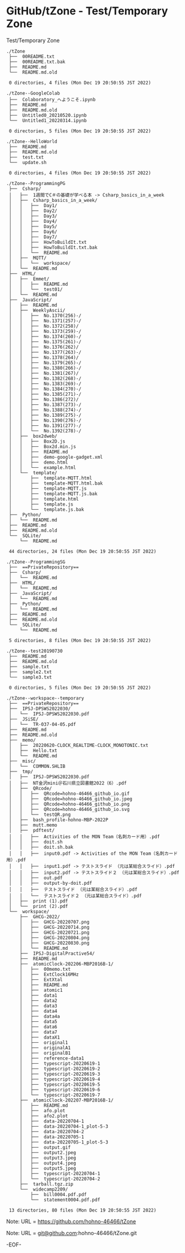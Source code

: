 # GitHub/tZone - Test/Temporary Zone

Test/Temporary Zone

    ./tZone
     ├──  00README.txt
     ├──  00README.txt.bak
     ├──  README.md
     └──  README.md.old
     
     0 directories, 4 files (Mon Dec 19 20:50:55 JST 2022)

    ./tZone--GoogleColab
     ├──  Colaboratory_へようこそ.ipynb
     ├──  README.md
     ├──  README.md.old
     ├──  Untitled0_20210520.ipynb
     └──  Untitled1_20220314.ipynb
     
     0 directories, 5 files (Mon Dec 19 20:50:55 JST 2022)

    ./tZone--HelloWorld
     ├──  README.md
     ├──  README.md.old
     ├──  test.txt
     └──  update.sh
     
     0 directories, 4 files (Mon Dec 19 20:50:55 JST 2022)

    ./tZone--ProgrammingPG
     ├──  Csharp/
     │   ├──  1週間でC＃の基礎が学べる本 -> Csharp_basics_in_a_week
     │   ├──  Csharp_basics_in_a_week/
     │   │   ├──  Day1/
     │   │   ├──  Day2/
     │   │   ├──  Day3/
     │   │   ├──  Day4/
     │   │   ├──  Day5/
     │   │   ├──  Day6/
     │   │   ├──  Day7/
     │   │   ├──  HowToBuildIt.txt
     │   │   ├──  HowToBuildIt.txt.bak
     │   │   └──  README.md
     │   ├──  MQTT/
     │   │   └──  workspace/
     │   └──  README.md
     ├──  HTML/
     │   ├──  Emmet/
     │   │   ├──  README.md
     │   │   └──  test01/
     │   └──  README.md
     ├──  JavaScript/
     │   ├──  README.md
     │   ├──  WeeklyAscii/
     │   │   ├──  No.1370(256)-/
     │   │   ├──  No.1371(257)-/
     │   │   ├──  No.1372(258)/
     │   │   ├──  No.1373(259)-/
     │   │   ├──  No.1374(260)-/
     │   │   ├──  No.1375(261)-/
     │   │   ├──  No.1376(262)/
     │   │   ├──  No.1377(263)-/
     │   │   ├──  No.1378(264)/
     │   │   ├──  No.1379(265)-/
     │   │   ├──  No.1380(266)-/
     │   │   ├──  No.1381(267)/
     │   │   ├──  No.1382(268)-/
     │   │   ├──  No.1383(269)-/
     │   │   ├──  No.1384(270)-/
     │   │   ├──  No.1385(271)-/
     │   │   ├──  No.1386(272)/
     │   │   ├──  No.1387(273)-/
     │   │   ├──  No.1388(274)-/
     │   │   ├──  No.1389(275)-/
     │   │   ├──  No.1390(276)-/
     │   │   ├──  No.1391(277)-/
     │   │   └──  No.1392(278)-/
     │   ├──  box2dweb/
     │   │   ├──  Box2D.js
     │   │   ├──  Box2d.min.js
     │   │   ├──  README.md
     │   │   ├──  demo-google-gadget.xml
     │   │   ├──  demo.html
     │   │   └──  example.html
     │   └──  template/
     │       ├──  template-MQTT.html
     │       ├──  template-MQTT.html.bak
     │       ├──  template-MQTT.js
     │       ├──  template-MQTT.js.bak
     │       ├──  template.html
     │       ├──  template.js
     │       └──  template.js.bak
     ├──  Python/
     │   └──  README.md
     ├──  README.md
     ├──  README.md.old
     └──  SQLite/
         └──  README.md
     
     44 directories, 24 files (Mon Dec 19 20:50:55 JST 2022)

    ./tZone--ProgrammingSG
     ├──  ==PrivateRepository==
     ├──  Csharp/
     │   └──  README.md
     ├──  HTML/
     │   └──  README.md
     ├──  JavaScript/
     │   └──  README.md
     ├──  Python/
     │   └──  README.md
     ├──  README.md
     ├──  README.md.old
     └──  SQLite/
         └──  README.md
     
     5 directories, 8 files (Mon Dec 19 20:50:55 JST 2022)

    ./tZone--test20190730
     ├──  README.md
     ├──  README.md.old
     ├──  sample.txt
     ├──  sample2.txt
     └──  sample3.txt
     
     0 directories, 5 files (Mon Dec 19 20:50:55 JST 2022)

    ./tZone--workspace--temporary
     ├──  ==PrivateRepository==
     ├──  IPSJ-DPSWS2022030/
     │   └──  IPSJ-DPSWS2022030.pdf
     ├──  JSiSE/
     │   └──  TR-037-04-05.pdf
     ├──  README.md
     ├──  README.md.old
     ├──  memo/
     │   ├──  20220620-CLOCK_REALTIME-CLOCK_MONOTONIC.txt
     │   ├──  Hello.txt
     │   └──  README.md
     ├──  misc/
     │   └──  COMMON.SHLIB
     ├──  tmp/
     │   ├──  IPSJ-DPSWS2022030.pdf
     │   ├──  NT金沢mini＠石川県立図書館2022（6）.pdf
     │   ├──  QRcode/
     │   │   ├──  QRcode=hohno-46466_github_io.gif
     │   │   ├──  QRcode=hohno-46466_github_io.jpeg
     │   │   ├──  QRcode=hohno-46466_github_io.png
     │   │   ├──  QRcode=hohno-46466_github_io.svg
     │   │   └──  testQR.png
     │   ├──  bash_profile-hohno-MBP-2022P
     │   ├──  mutt.memo
     │   ├──  pdftest/
     │   │   ├──  Activities of the MON Team（名刺カード用）.pdf
     │   │   ├──  doit.sh
     │   │   ├──  doit.sh.bak
     │   │   ├──  input0.pdf -> Activities of the MON Team（名刺カード用）.pdf
     │   │   ├──  input1.pdf -> テストスライド （元は某総合スライド）.pdf
     │   │   ├──  input2.pdf -> テストスライド２ （元は某総合スライド）.pdf
     │   │   ├──  out.pdf
     │   │   ├──  output-by-doit.pdf
     │   │   ├──  テストスライド （元は某総合スライド）.pdf
     │   │   └──  テストスライド２ （元は某総合スライド）.pdf
     │   ├──  print (1).pdf
     │   └──  print (2).pdf
     └──  workspace/
         ├──  GHCG-2022/
         │   ├──  GHCG-20220707.png
         │   ├──  GHCG-20220714.png
         │   ├──  GHCG-20220721.png
         │   ├──  GHCG-20220804.png
         │   ├──  GHCG-20220830.png
         │   └──  README.md
         ├──  IPSJ-DigitalPractive54/
         ├──  README.md
         ├──  atomicClock-202206-MBP2016B-1/
         │   ├──  00memo.txt
         │   ├──  ExtClock16MHz
         │   ├──  ExtXtal
         │   ├──  README.md
         │   ├──  atomic1
         │   ├──  data1
         │   ├──  data2
         │   ├──  data3
         │   ├──  data4
         │   ├──  data4a
         │   ├──  data5
         │   ├──  data6
         │   ├──  data7
         │   ├──  dataX1
         │   ├──  original1
         │   ├──  originalA1
         │   ├──  originalB1
         │   ├──  reference-data1
         │   ├──  typescript-20220619-1
         │   ├──  typescript-20220619-2
         │   ├──  typescript-20220619-3
         │   ├──  typescript-20220619-4
         │   ├──  typescript-20220619-5
         │   ├──  typescript-20220619-6
         │   └──  typescript-20220619-7
         ├──  atomicClock-202207-MBP2016B-1/
         │   ├──  README.md
         │   ├──  afo.plot
         │   ├──  afo2.plot
         │   ├──  data-20220704-1
         │   ├──  data-20220704-1_plot-5-3
         │   ├──  data-20220704-2
         │   ├──  data-20220705-1
         │   ├──  data-20220705-1_plot-5-3
         │   ├──  output.gif
         │   ├──  output2.jpeg
         │   ├──  output3.jpeg
         │   ├──  output4.jpeg
         │   ├──  output5.jpeg
         │   ├──  typescript-20220704-1
         │   └──  typescript-20220704-2
         ├──  tarball.tgz.zip
         └──  widecamp2209/
             ├──  bill0004.pdf.pdf
             └──  statement0004.pdf.pdf
     
     13 directories, 80 files (Mon Dec 19 20:50:55 JST 2022)


Note: URL = https://github.com/hohno-46466/tZone

Note: URL = git@github.com:hohno-46466/tZone.git

-EOF-
